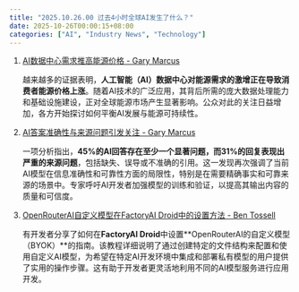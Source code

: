 ```yaml
---
title: "2025.10.26.00 过去4小时全球AI发生了什么？"
date: 2025-10-26T00:00:15+08:00
categories: ["AI", "Industry News", "Technology"]
---
```


1.  [AI数据中心需求推高能源价格 - Gary Marcus](https://x.com/GaryMarcus/status/1982097635986313367)

    越来越多的证据表明，**人工智能（AI）数据中心对能源需求的激增正在导致消费者能源价格上涨**。随着AI技术的广泛应用，其背后所需的庞大数据处理能力和基础设施建设，正对全球能源市场产生显著影响。公众对此的关注日益增加，各方开始探讨如何平衡AI发展与能源可持续性。

2.  [AI答案准确性与来源问题引发关注 - Gary Marcus](https://x.com/GaryMarcus/status/1982092705292582956)

    一项分析指出，**45%的AI回答存在至少一个显著问题，而31%的回复表现出严重的来源问题**，包括缺失、误导或不准确的引用。这一发现再次强调了当前AI模型在信息准确性和可靠性方面的局限性，特别是在需要精确事实和可靠来源的场景中。专家呼吁AI开发者加强模型的训练和验证，以提高其输出内容的质量和可信度。

3.  [OpenRouterAI自定义模型在FactoryAI Droid中的设置方法 - Ben Tossell](https://x.com/bentossell/status/1982089504241410308)

    有开发者分享了如何在**FactoryAI Droid**中设置**OpenRouterAI的自定义模型（BYOK）**的指南。该教程详细说明了通过创建特定的文件结构来配置和使用自定义AI模型，为希望在特定AI开发环境中集成和部署私有模型的用户提供了实用的操作步骤。这有助于开发者更灵活地利用不同的AI模型服务进行应用开发。